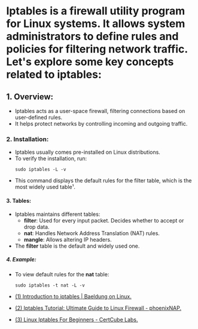 # Iptables is a firewall utility program for Linux systems. It allows system administrators to define rules and policies for filtering network traffic. Let's explore some key concepts related to iptables:

## 1. Overview:
   - Iptables acts as a user-space firewall, filtering connections based on user-defined rules.
   - It helps protect networks by controlling incoming and outgoing traffic.

### 2. Installation:
   - Iptables usually comes pre-installed on Linux distributions.
   - To verify the installation, run:
     ```
     sudo iptables -L -v
     ```
   - This command displays the default rules for the filter table, which is the most widely used table¹.

#### 3. Tables:
   - Iptables maintains different tables:
     - **filter**: Used for every input packet. Decides whether to accept or drop data.
     - **nat**: Handles Network Address Translation (NAT) rules.
     - **mangle**: Allows altering IP headers.
   - The **filter** table is the default and widely used one.

##### 4. Example:
   - To view default rules for the **nat** table:
     ```
     sudo iptables -t nat -L -v
     ```

- [(1) Introduction to iptables | Baeldung on Linux.](https://www.baeldung.com/linux/iptables-intro.)
- [(2) Iptables Tutorial: Ultimate Guide to Linux Firewall - phoenixNAP.](https://phoenixnap.com/kb/iptables-linux.)
- [(3) Linux Iptables For Beginners - CertCube Labs.](https://blog.certcube.com/linux-iptables-for-beginners/.)